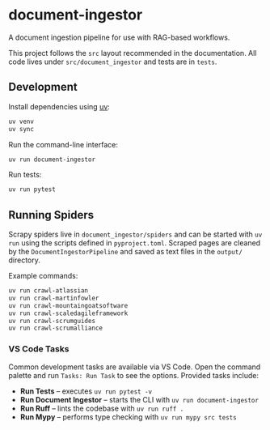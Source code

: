# document-ingestor

A document ingestion pipeline for use with RAG-based workflows.

This project follows the `src` layout recommended in the documentation. All code
lives under `src/document_ingestor` and tests are in `tests`.

## Development

Install dependencies using [uv](https://github.com/astral-sh/uv):

```bash
uv venv
uv sync
```

Run the command-line interface:

```bash
uv run document-ingestor
```

Run tests:

```bash
uv run pytest
```

## Running Spiders

Scrapy spiders live in `document_ingestor/spiders` and can be started with
`uv run` using the scripts defined in `pyproject.toml`. Scraped pages are cleaned
by the `DocumentIngestorPipeline` and saved as text files in the `output/`
directory.

Example commands:

```bash
uv run crawl-atlassian
uv run crawl-martinfowler
uv run crawl-mountaingoatsoftware
uv run crawl-scaledagileframework
uv run crawl-scrumguides
uv run crawl-scrumalliance
```

### VS Code Tasks

Common development tasks are available via VS Code. Open the command palette and
run `Tasks: Run Task` to see the options. Provided tasks include:

- **Run Tests** – executes `uv run pytest -v`
- **Run Document Ingestor** – starts the CLI with `uv run document-ingestor`
- **Run Ruff** – lints the codebase with `uv run ruff .`
- **Run Mypy** – performs type checking with `uv run mypy src tests`

